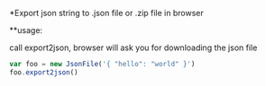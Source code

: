 *Export json string to .json file or .zip file in browser

**usage: 

call export2json, browser will ask you for downloading the json file

``` typescript
var foo = new JsonFile('{ "hello": "world" }')
foo.export2json()
```